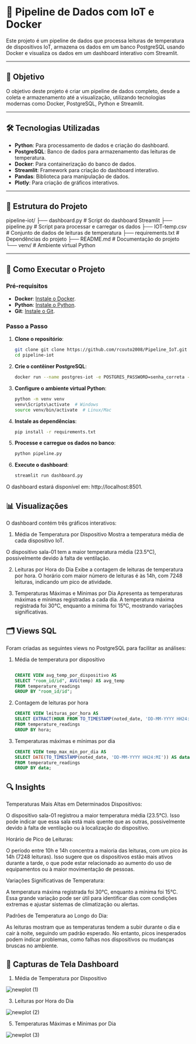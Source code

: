 # 🚀 Pipeline de Dados com IoT e Docker

Este projeto é um pipeline de dados que processa leituras de temperatura de dispositivos IoT, armazena os dados em um banco PostgreSQL usando Docker e visualiza os dados em um dashboard interativo com Streamlit.

---

## 🎯 Objetivo

O objetivo deste projeto é criar um pipeline de dados completo, desde a coleta e armazenamento até a visualização, utilizando tecnologias modernas como Docker, PostgreSQL, Python e Streamlit.

---

## 🛠️ Tecnologias Utilizadas

- **Python**: Para processamento de dados e criação do dashboard.
- **PostgreSQL**: Banco de dados para armazenamento das leituras de temperatura.
- **Docker**: Para containerização do banco de dados.
- **Streamlit**: Framework para criação do dashboard interativo.
- **Pandas**: Biblioteca para manipulação de dados.
- **Plotly**: Para criação de gráficos interativos.

---

## 📂 Estrutura do Projeto

pipeline-iot/
├── dashboard.py # Script do dashboard Streamlit
├── pipeline.py # Script para processar e carregar os dados
├── IOT-temp.csv # Conjunto de dados de leituras de temperatura
├── requirements.txt # Dependências do projeto
├── README.md # Documentação do projeto
└── venv/ # Ambiente virtual Python


---

## 🚀 Como Executar o Projeto

### Pré-requisitos

- **Docker**: [Instale o Docker](https://www.docker.com/).
- **Python**: [Instale o Python](https://www.python.org/).
- **Git**: [Instale o Git](https://git-scm.com/).

### Passo a Passo

1. **Clone o repositório**:
   ```bash
   git clone git clone https://github.com/rcouto2008/Pipeline_IoT.git
   cd pipeline-iot


2. **Crie o contêiner PostgreSQL**:
   ```bash
   docker run --name postgres-iot -e POSTGRES_PASSWORD=senha_correta -p 5432:5432 -d postgres

3. **Configure o ambiente virtual Python**:
   ```bash
   python -m venv venv
   venv\Scripts\activate  # Windows
   source venv/bin/activate  # Linux/Mac

4. **Instale as dependências**:

   ```bash
   pip install -r requirements.txt  

5. **Processe e carregue os dados no banco**:

   ```bash
   python pipeline.py

6. **Execute o dashboard**:

   ```bash
   streamlit run dashboard.py

O dashboard estará disponível em: http://localhost:8501.


## 📊 Visualizações

O dashboard contém três gráficos interativos:

1. Média de Temperatura por Dispositivo
Mostra a temperatura média de cada dispositivo IoT.

O dispositivo sala-01 tem a maior temperatura média (23.5°C), possivelmente devido à falta de ventilação.

2. Leituras por Hora do Dia
Exibe a contagem de leituras de temperatura por hora.
 O horário com maior número de leituras é às 14h, com 7248 leituras, indicando um pico de atividade.

3. Temperaturas Máximas e Mínimas por Dia
Apresenta as temperaturas máximas e mínimas registradas a cada dia.
A temperatura máxima registrada foi 30°C, enquanto a mínima foi 15°C, mostrando variações significativas.

## 🗂️ Views SQL

Foram criadas as seguintes views no PostgreSQL para facilitar as análises:

1. Média de temperatura por dispositivo
   ```sql

   CREATE VIEW avg_temp_por_dispositivo AS
   SELECT "room_id/id", AVG(temp) AS avg_temp
   FROM temperature_readings
   GROUP BY "room_id/id";

2. Contagem de leituras por hora
   ```sql
   CREATE VIEW leituras_por_hora AS
   SELECT EXTRACT(HOUR FROM TO_TIMESTAMP(noted_date, 'DD-MM-YYYY HH24:MI')) AS hora, COUNT(*) AS contagem
   FROM temperature_readings
   GROUP BY hora;
3. Temperaturas máximas e mínimas por dia
   ```sql
   CREATE VIEW temp_max_min_por_dia AS
   SELECT DATE(TO_TIMESTAMP(noted_date, 'DD-MM-YYYY HH24:MI')) AS data, MAX(temp) AS temp_max, MIN(temp) AS temp_min
   FROM temperature_readings
   GROUP BY data;

## 🔍 Insights
Temperaturas Mais Altas em Determinados Dispositivos:

O dispositivo sala-01 registrou a maior temperatura média (23.5°C). Isso pode indicar que essa sala está mais quente que as outras, possivelmente devido à falta de ventilação ou à localização do dispositivo.

Horário de Pico de Leituras:

O período entre 10h e 14h concentra a maioria das leituras, com um pico às 14h (7248 leituras). Isso sugere que os dispositivos estão mais ativos durante a tarde, o que pode estar relacionado ao aumento do uso de equipamentos ou à maior movimentação de pessoas.

Variações Significativas de Temperatura:

A temperatura máxima registrada foi 30°C, enquanto a mínima foi 15°C. Essa grande variação pode ser útil para identificar dias com condições extremas e ajustar sistemas de climatização ou alertas.

Padrões de Temperatura ao Longo do Dia:

As leituras mostram que as temperaturas tendem a subir durante o dia e cair à noite, seguindo um padrão esperado. No entanto, picos inesperados podem indicar problemas, como falhas nos dispositivos ou mudanças bruscas no ambiente.

## 📸 Capturas de Tela Dashboard

1. Média de Temperatura por Dispositivo
   
![newplot (1)](https://github.com/user-attachments/assets/356216cf-ca0d-4892-a680-d2c32b54f061)


3. Leituras por Hora do Dia
   
![newplot (2)](https://github.com/user-attachments/assets/2e100f85-97e2-4e8b-ade7-4c95679065a0)


5. Temperaturas Máximas e Mínimas por Dia
   
![newplot (3)](https://github.com/user-attachments/assets/4e14c4bc-2b90-477a-ad61-f6f4bba59c57)


